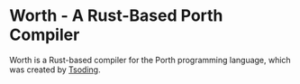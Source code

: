 # Worth - A Rust-Based Porth Compiler

Worth is a Rust-based compiler for the Porth programming language, which was created by [Tsoding](https://www.youtube.com/@TsodingDaily).

